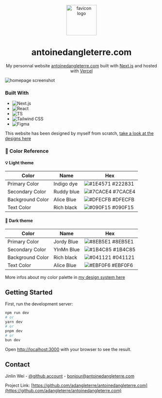 <div align="center">
  <img alt="favicon logo" src="https://github.com/adangleterre/antoinedangleterre.com/assets/45876792/e3bfaf09-252b-4128-9167-5c5827b5cc97" width="100" />
</div>

<h1 align="center">
  antoinedangleterre.com
</h1>

<p align="center">
  My personnal website <a href="https://antoinedangleterre.com" target="_blank">antoinedangleterre.com</a> built with <a href="https://nextjs.org/" target="_blank">Next.js</a> and hosted with <a href="https://vercel.com/" target="_blank">Vercel</a>
</p>

![homepage screenshot](https://github.com/adangleterre/antoinedangleterre.com/assets/45876792/6d350b3d-cf38-4bd2-b607-b52faff8c4d8)

### Built With

- ![Next.js](https://github.com/adangleterre/adangleterre/assets/45876792/6794dcd6-6f38-4f39-bc37-f0dee5f5eb54)
- ![React](https://github.com/adangleterre/adangleterre/assets/45876792/0f15baaa-ca71-492a-998f-d00ecaf9aa2d)
- ![TS](https://img.shields.io/badge/TypeScript-007ACC?style=for-the-badge&logo=typescript&logoColor=white)
- ![Tailwind CSS](https://github.com/adangleterre/adangleterre/assets/45876792/3f077e10-688f-47b0-81ae-530fffa5c65f)
- ![Figma](https://github.com/adangleterre/adangleterre/assets/45876792/a73f8144-9420-48a3-bbff-513f29e33c11)

This website has been designed by myself from scratch, [take a look at the designs here](https://www.figma.com/file/4FZ8Bwpcui9nMTbN2JvWx5/Portfolio-perso?type=design&node-id=20%3A8&mode=design&t=3aF2dpyjIyXbiE4D-1)

### :art: Color Reference

#### 💡 Light theme

| Color            | Name       | Hex                                                              |
| ---------------- | ---------- | ---------------------------------------------------------------- |
| Primary Color    | Indigo dye | ![#1E4571](https://via.placeholder.com/10/1E4571?text=+) #222831 |
| Secondary Color  | Ruddy blue | ![#7CACE4](https://via.placeholder.com/10/7CACE4?text=+) #7CACE4 |
| Background Color | Alice Blue | ![#DFECFB](https://via.placeholder.com/10/DFECFB?text=+) #DFECFB |
| Text Color       | Rich black | ![#090F15](https://via.placeholder.com/10/090F15?text=+) #090F15 |

#### 🌃 Dark theme

| Color            | Name       | Hex                                                              |
| ---------------- | ---------- | ---------------------------------------------------------------- |
| Primary Color    | Jordy Blue | ![#8EB5E1](https://via.placeholder.com/10/8EB5E1?text=+) #8EB5E1 |
| Secondary Color  | YInMn Blue | ![#1B4C85](https://via.placeholder.com/10/1B4C85?text=+) #1B4C85 |
| Background Color | Rich black | ![#041121](https://via.placeholder.com/10/041121?text=+) #041121 |
| Text Color       | Alice Blue | ![#EBF0F6](https://via.placeholder.com/10/EBF0F6?text=+) #EBF0F6 |

More infos about my color palette in [my design system here](https://www.figma.com/file/4FZ8Bwpcui9nMTbN2JvWx5/Portfolio-perso?type=design&node-id=21%3A113&mode=design&t=3aF2dpyjIyXbiE4D-1)

## Getting Started

First, run the development server:

```bash
npm run dev
# or
yarn dev
# or
pnpm dev
# or
bun dev
```

Open [http://localhost:3000](http://localhost:3000) with your browser to see the result.

## Contact

Jinlin Wei - [@github account](https://github.com/adangleterre) - [bonjour@antoinedangleterre.com](mailto:bonjour@antoinedangleterre.com)

Project Link: [https://github.com/adangleterre/antoinedangleterre.com](https://github.com/adangleterre/antoinedangleterre.com)
